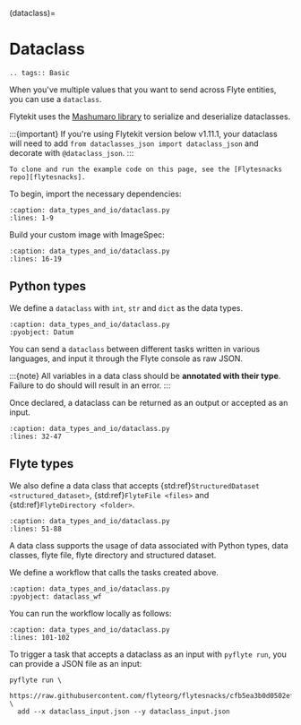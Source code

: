(dataclass)=

# Dataclass

```{eval-rst}
.. tags:: Basic
```

When you've multiple values that you want to send across Flyte entities, you can use a `dataclass`.

Flytekit uses the [Mashumaro library](https://github.com/Fatal1ty/mashumaro)
to serialize and deserialize dataclasses.

:::{important}
If you're using Flytekit version below v1.11.1, your dataclass will need to add `from dataclasses_json import dataclass_json` and decorate with `@dataclass_json`.
:::

```{note}
To clone and run the example code on this page, see the [Flytesnacks repo][flytesnacks].
```

To begin, import the necessary dependencies:

```{rli} https://raw.githubusercontent.com/flyteorg/flytesnacks/cfb5ea3b0d0502ef7df1f2e14f4a0d9b78250b6a/examples/data_types_and_io/data_types_and_io/dataclass.py
:caption: data_types_and_io/dataclass.py
:lines: 1-9
```

Build your custom image with ImageSpec:
```{rli} https://raw.githubusercontent.com/flyteorg/flytesnacks/cfb5ea3b0d0502ef7df1f2e14f4a0d9b78250b6a/examples/data_types_and_io/data_types_and_io/dataclass.py
:caption: data_types_and_io/dataclass.py
:lines: 16-19
```

## Python types
We define a `dataclass` with `int`, `str` and `dict` as the data types.

```{rli} https://raw.githubusercontent.com/flyteorg/flytesnacks/cfb5ea3b0d0502ef7df1f2e14f4a0d9b78250b6a/examples/data_types_and_io/data_types_and_io/dataclass.py
:caption: data_types_and_io/dataclass.py
:pyobject: Datum
```

You can send a `dataclass` between different tasks written in various languages, and input it through the Flyte console as raw JSON.

:::{note}
All variables in a data class should be **annotated with their type**. Failure to do should will result in an error.
:::

Once declared, a dataclass can be returned as an output or accepted as an input.

```{rli} https://raw.githubusercontent.com/flyteorg/flytesnacks/cfb5ea3b0d0502ef7df1f2e14f4a0d9b78250b6a/examples/data_types_and_io/data_types_and_io/dataclass.py
:caption: data_types_and_io/dataclass.py
:lines: 32-47
```

## Flyte types
We also define a data class that accepts {std:ref}`StructuredDataset <structured_dataset>`,
{std:ref}`FlyteFile <files>` and {std:ref}`FlyteDirectory <folder>`.

```{rli} https://raw.githubusercontent.com/flyteorg/flytesnacks/cfb5ea3b0d0502ef7df1f2e14f4a0d9b78250b6a/examples/data_types_and_io/data_types_and_io/dataclass.py
:caption: data_types_and_io/dataclass.py
:lines: 51-88
```

A data class supports the usage of data associated with Python types, data classes,
flyte file, flyte directory and structured dataset.

We define a workflow that calls the tasks created above.

```{rli} https://raw.githubusercontent.com/flyteorg/flytesnacks/cfb5ea3b0d0502ef7df1f2e14f4a0d9b78250b6a/examples/data_types_and_io/data_types_and_io/dataclass.py
:caption: data_types_and_io/dataclass.py
:pyobject: dataclass_wf
```

You can run the workflow locally as follows:

```{rli} https://raw.githubusercontent.com/flyteorg/flytesnacks/cfb5ea3b0d0502ef7df1f2e14f4a0d9b78250b6a/examples/data_types_and_io/data_types_and_io/dataclass.py
:caption: data_types_and_io/dataclass.py
:lines: 101-102
```

To trigger a task that accepts a dataclass as an input with `pyflyte run`, you can provide a JSON file as an input:
```
pyflyte run \
  https://raw.githubusercontent.com/flyteorg/flytesnacks/cfb5ea3b0d0502ef7df1f2e14f4a0d9b78250b6a/examples/data_types_and_io/data_types_and_io/dataclass.py \
  add --x dataclass_input.json --y dataclass_input.json
```

[flytesnacks]: https://github.com/flyteorg/flytesnacks/tree/master/examples/data_types_and_io/
